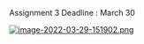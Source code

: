 Assignment 3
Deadline : March 30

[![image-2022-03-29-151902.png](https://i.postimg.cc/pVYPdTPh/image-2022-03-29-151902.png)](https://postimg.cc/mhDvXTzB)